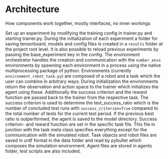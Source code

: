 # Architecture

How components work together, mostly interfaces, no inner workings

Set up an experiment by modifying the training config in trainer.py
and starting trainer.py. 
During the initialization of each experiment a folder for saving
tensorboard, models and config files is created in a `results` folder 
at the project root level. 
It is also possible to reload previous experiments by passing
the base_experiment key in the config. 
The environment orchestrator handles the creation and communication
with the `number_envs` environments by spawning each environment
in a process using the native multiprocessing package of python. 
Environments (currently `environment_robot_task.py`) are composed 
of a robot and a task which the user can combine in arbitrary ways.
During initialization the environments return the observation 
and action space to the trainer which initializes 
the agent using these. Additionally the success criterion and the reward
function are passed back to the trainer from the respective task. 
The success criterion is used to determine the test_success_ratio
which is the number of concluded test runs with `success_criterion=True`
compared to the total number of tests for the current test period.
If the previous best ratio
is outperformed, the agent is saved to the model directory.
Success criterion- and reward function are set in the specific 
task file. This file in junction with the task meta class
specifies everything except for the communication with the simulated robot. 
Task objects and robot files are saved in urdf format in the data folder
and read by pybullet which composes the simulation environment. 
Agent files are stored in agents folder, test scripts are also included.
